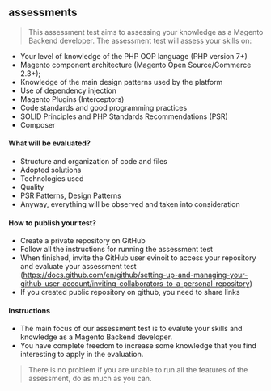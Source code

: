 ## assessments 

>This assessment test aims to assessing your knowledge as a Magento Backend developer. The assessment test will assess your skills on:
- Your level of knowledge of the PHP OOP language (PHP version 7+)
- Magento component architecture (Magento Open Source/Commerce 2.3+);
- Knowledge of the main design patterns used by the platform
- Use of dependency injection
- Magento Plugins (Interceptors)
- Code standards and good programming practices
- SOLID Principles and PHP Standards Recommendations (PSR)
- Composer

#### What will be evaluated?

- Structure and organization of code and files
- Adopted solutions
- Technologies used
- Quality
- PSR Patterns, Design Patterns
- Anyway, everything will be observed and taken into consideration

#### How to publish your test? 

- Create a private repository on GitHub
- Follow all the instructions for running the assessment test
- When finished, invite the GitHub user evinoit to access your repository and evaluate your assessment test (https://docs.github.com/en/github/setting-up-and-managing-your-github-user-account/inviting-collaborators-to-a-personal-repository)
- If you created public repository on github, you need to share links

#### Instructions

- The main focus of our assessment test is to evalute your skills and knowledge as a Magento Backend developer.
- You have complete freedom to increase some knowledge that you find interesting to apply in the evaluation.

>There is no problem if you are unable to run all the features of the assessment, do as much as you can.
